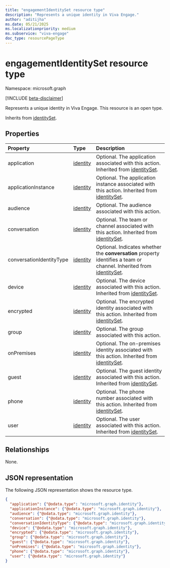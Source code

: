 ```yaml
---
title: "engagementIdentitySet resource type"
description: "Represents a unique identity in Viva Engage."
author: "aditijha"
ms.date: 05/21/2025
ms.localizationpriority: medium
ms.subservice: "viva-engage"
doc_type: resourcePageType
---
```


# engagementIdentitySet resource type

Namespace: microsoft.graph

[!INCLUDE [beta-disclaimer](../../includes/beta-disclaimer.md)]

Represents a unique identity in Viva Engage. This resource is an open type.

Inherits from [identitySet](../resources/identityset.md).

## Properties
|Property|Type|Description|
|:---|:---|:---|
| application | [identity](identity.md) | Optional. The application associated with this action. Inherited from [identitySet](../resources/identityset.md). |
| applicationInstance | [identity](identity.md) | Optional. The application instance associated with this action. Inherited from [identitySet](../resources/identityset.md). |
| audience | [identity](identity.md) | Optional. The audience associated with this action. |
| conversation| [identity](identity.md) | Optional. The team or channel associated with this action. Inherited from [identitySet](../resources/identityset.md). |
| conversationIdentityType| [identity](identity.md) | Optional. Indicates whether the **conversation** property identifies a team or channel. Inherited from [identitySet](../resources/identityset.md).|
| device      | [identity](identity.md) | Optional. The device associated with this action. Inherited from [identitySet](../resources/identityset.md). |
| encrypted       | [identity](identity.md) | Optional. The encrypted identity associated with this action. Inherited from [identitySet](../resources/identityset.md). |
| group        | [identity](identity.md) | Optional. The group associated with this action. |
| onPremises       | [identity](identity.md) | Optional. The on-premises identity associated with this action. Inherited from [identitySet](../resources/identityset.md). |
| guest       | [identity](identity.md) | Optional. The guest identity associated with this action. Inherited from [identitySet](../resources/identityset.md). |
| phone       | [identity](identity.md) | Optional. The phone number associated with this action. Inherited from [identitySet](../resources/identityset.md). |
| user        | [identity](identity.md) | Optional. The user associated with this action. Inherited from [identitySet](../resources/identityset.md). |

## Relationships
None.

## JSON representation
The following JSON representation shows the resource type.
<!-- {
  "blockType": "resource",
  "@odata.type": "microsoft.graph.engagementIdentitySet"
}
-->
``` json
{
  "application": {"@odata.type": "microsoft.graph.identity"},
  "applicationInstance": {"@odata.type": "microsoft.graph.identity"},
  "audience": {"@odata.type": "microsoft.graph.identity"},
  "conversation": {"@odata.type": "microsoft.graph.identity"},
  "conversationIdentityType": {"@odata.type": "microsoft.graph.identity"},
  "device": {"@odata.type": "microsoft.graph.identity"},
  "encrypted": {"@odata.type": "microsoft.graph.identity"},
  "group": {"@odata.type": "microsoft.graph.identity"},
  "guest": {"@odata.type": "microsoft.graph.identity"},
  "onPremises": {"@odata.type": "microsoft.graph.identity"},
  "phone": {"@odata.type": "microsoft.graph.identity"},
  "user": {"@odata.type": "microsoft.graph.identity"}
}
```

